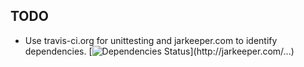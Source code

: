 
## TODO
* Use travis-ci.org for unittesting and jarkeeper.com to identify dependencies.
  [![Dependencies Status](http://jarkeeper.com/...)](http://jarkeeper.com/...)
